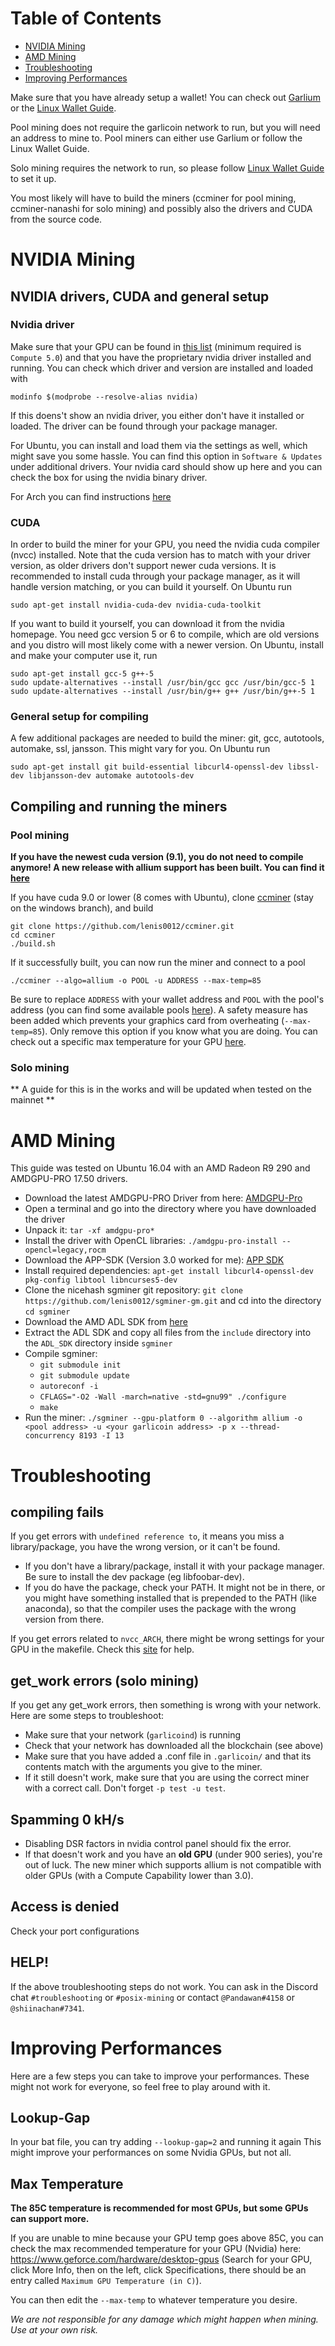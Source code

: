 # Table of Contents

- [NVIDIA Mining](#nvidia-mining)
- [AMD Mining](#amd-mining)
- [Troubleshooting](#troubleshooting)
- [Improving Performances](#improving-performances)

Make sure that you have already setup a wallet! You can check out [Garlium](https://github.com/garlicoin-project/garlium/releases/tag/v2.0.0) or the [Linux Wallet Guide](wallet-nix.html).

Pool mining does not require the garlicoin network to run, but you will need an address to mine to. Pool miners can either use Garlium or follow the Linux Wallet Guide.

Solo mining requires the network to run, so please follow [Linux Wallet Guide](wallet-nix.html) to set it up.

You most likely will have to build the miners (ccminer for pool mining, ccminer-nanashi for solo mining) and possibly also the drivers and CUDA from the source code.

# NVIDIA Mining

## NVIDIA drivers, CUDA and general setup

### Nvidia driver

Make sure that your GPU can be found in [this list](https://developer.nvidia.com/cuda-gpus) (minimum required is `Compute 5.0`) and that you have the proprietary nvidia driver installed and running.
You can check which driver and version are installed and loaded with

```
modinfo $(modprobe --resolve-alias nvidia)
```

If this doens't show an nvidia driver, you either don't have it installed or loaded. The driver can be found through your package manager.

For Ubuntu, you can install and load them via the settings as well, which might save you some hassle. You can find this option in `Software & Updates` under additional drivers.
Your nvidia card should show up here and you can check the box for using the nvidia binary driver.

For Arch you can find instructions [here](https://wiki.archlinux.org/index.php/NVIDIA)

### CUDA

In order to build the miner for your GPU, you need the nvidia cuda compiler (nvcc) installed. Note that the cuda version has to match with your driver version, as older drivers don't support newer cuda versions.
It is recommended to install cuda through your package manager, as it will handle version matching, or you can build it yourself.
On Ubuntu run

```
sudo apt-get install nvidia-cuda-dev nvidia-cuda-toolkit
```

If you want to build it yourself, you can download it from the nvidia homepage. You need gcc version 5 or 6 to compile, which are old versions and you distro will most likely come with a newer version.
On Ubuntu, install and make your computer use it, run

```
sudo apt-get install gcc-5 g++-5
sudo update-alternatives --install /usr/bin/gcc gcc /usr/bin/gcc-5 1
sudo update-alternatives --install /usr/bin/g++ g++ /usr/bin/g++-5 1
```

### General setup for compiling

A few additional packages are needed to build the miner: git, gcc, autotools, automake, ssl, jansson. This might vary for you.
On Ubuntu run

```
sudo apt-get install git build-essential libcurl4-openssl-dev libssl-dev libjansson-dev automake autotools-dev
```

## Compiling and running the miners

### Pool mining

**If you have the newest cuda version (9.1), you do not need to compile anymore! A new release with allium support has been built. You can find it [here](https://github.com/lenis0012/ccminer/releases/latest/)**

If you have cuda 9.0 or lower (8 comes with Ubuntu), clone [ccminer](https://github.com/lenis0012/ccminer/) (stay on the windows branch), and build

```
git clone https://github.com/lenis0012/ccminer.git
cd ccminer
./build.sh
```

If it successfully built, you can now run the miner and connect to a pool

```
./ccminer --algo=allium -o POOL -u ADDRESS --max-temp=85
```

Be sure to replace `ADDRESS` with your wallet address and `POOL` with the pool's address (you can find some available pools [here](pool-mining.html#main-net)).
A safety measure has been added which prevents your graphics card from overheating (`--max-temp=85`).
Only remove this option if you know what you are doing. You can check out a specific max temperature for your GPU [here](#max-temperature).

### Solo mining

** A guide for this is in the works and will be updated when tested on the mainnet **

# AMD Mining

This guide was tested on Ubuntu 16.04 with an AMD Radeon R9 290 and AMDGPU-PRO 17.50 drivers.

- Download the latest AMDGPU-PRO Driver from here: [AMDGPU-Pro](http://support.amd.com/en-us/kb-articles/Pages/Radeon-Software-for-Linux-Release-Notes.aspx)
- Open a terminal and go into the directory where you have downloaded the driver
- Unpack it: `tar -xf amdgpu-pro*`
- Install the driver with OpenCL libraries: `./amdgpu-pro-install --opencl=legacy,rocm`
- Download the APP-SDK (Version 3.0 worked for me): [APP SDK](https://developer.amd.com/amd-accelerated-parallel-processing-app-sdk/)
- Install required dependencies: `apt-get install libcurl4-openssl-dev pkg-config libtool libncurses5-dev`
- Clone the nicehash sgminer git repository: `git clone https://github.com/lenis0012/sgminer-gm.git` and cd into the directory `cd sgminer`
- Download the AMD ADL SDK from [here](https://developer.amd.com/display-library-adl-sdk/)
- Extract the ADL SDK and copy all files from the `include` directory into the `ADL_SDK` directory inside `sgminer`
- Compile sgminer:
  - `git submodule init`
  - `git submodule update`
  - `autoreconf -i`
  - `CFLAGS="-O2 -Wall -march=native -std=gnu99" ./configure`
  - `make`
- Run the miner: `./sgminer --gpu-platform 0 --algorithm allium -o <pool address> -u <your garlicoin address> -p x --thread-concurrency 8193 -I 13`

# Troubleshooting

## compiling fails

If you get errors with `undefined reference to`, it means you miss a library/package, you have the wrong version, or it can't be found.

- If you don't have a library/package, install it with your package manager. Be sure to install the dev package (eg libfoobar-dev).
- If you do have the package, check your PATH. It might not be in there, or you might have something installed that is prepended to the PATH (like anaconda),
  so that the compiler uses the package with the wrong version from there.

If you get errors related to `nvcc_ARCH`, there might be wrong settings for your GPU in the makefile. Check this [site](https://github.com/tpruvot/ccminer/wiki/nvcc_ARCH-=--gencode=arch=compute_20,code=%22sm_21,compute_20%22) for help.

## get_work errors (solo mining)

If you get any get_work errors, then something is wrong with your network.  
Here are some steps to troubleshoot:

- Make sure that your network (`garlicoind`) is running
- Check that your network has downloaded all the blockchain (see above)
- Make sure that you have added a .conf file in `.garlicoin/` and that its contents match with the arguments you give to the miner.
- If it still doesn't work, make sure that you are using the correct miner with a correct call. Don't forget `-p test -u test`.

## Spamming 0 kH/s

- Disabling DSR factors in nvidia control panel should fix the error.
- If that doesn't work and you have an **old GPU** (under 900 series), you're out of luck. The new miner which supports allium is not compatible with older GPUs (with a Compute Capability lower than 3.0).

## Access is denied

Check your port configurations

## HELP!

If the above troubleshooting steps do not work. You can ask in the Discord chat `#troubleshooting` or `#posix-mining` or contact `@Pandawan#4158` or `@shiinachan#7341`.

# Improving Performances

Here are a few steps you can take to improve your performances. These might not work for everyone, so feel free to play around with it.

## Lookup-Gap

In your bat file, you can try adding `--lookup-gap=2` and running it again This might improve your performances on some Nvidia GPUs, but not all.

## Max Temperature

**The 85C temperature is recommended for most GPUs, but some GPUs can support more.**

If you are unable to mine because your GPU temp goes above 85C, you can check the max recommended temperature for your GPU (Nvidia) here: https://www.geforce.com/hardware/desktop-gpus
(Search for your GPU, click More Info, then on the left, click Specifications, there should be an entry called `Maximum GPU Temperature (in C)`).

You can then edit the `--max-temp` to whatever temperature you desire.

_We are not responsible for any damage which might happen when mining. Use at your own risk._
